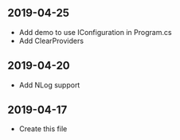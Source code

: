 ﻿## 2019-04-25

- Add demo to use IConfiguration in Program.cs
- Add ClearProviders

## 2019-04-20

- Add NLog support

## 2019-04-17

- Create this file